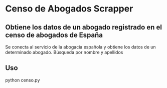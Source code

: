 Censo de Abogados Scrapper
==============

Obtiene los datos de un abogado registrado en el censo de abogados de España
--------------

Se conecta al servicio de la abogacia española y obtiene los datos de un determinado abogado. Búsqueda por nombre y apellidos

Uso
--------------

python censo.py